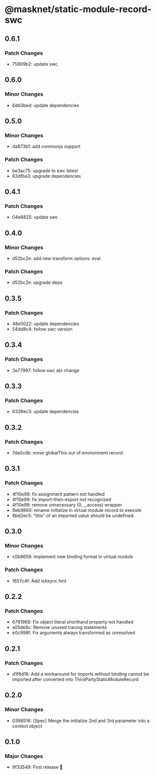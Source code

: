 # @masknet/static-module-record-swc

## 0.6.1

### Patch Changes

- 75909b2: update swc

## 0.6.0

### Minor Changes

- 6dd3bed: update dependencies

## 0.5.0

### Minor Changes

- da873b1: add commonjs support

### Patch Changes

- be3ac75: upgrade to swc latest
- 63dfba3: upgrade dependencies

## 0.4.1

### Patch Changes

- 04e8825: update swc

## 0.4.0

### Minor Changes

- d52bc2e: add new transform options: eval

### Patch Changes

- d52bc2e: upgrade deps

## 0.3.5

### Patch Changes

- 48e5022: update dependencies
- 54dd8c4: follow swc version

## 0.3.4

### Patch Changes

- 3e77997: follow swc abi change

## 0.3.3

### Patch Changes

- 6339ec3: update dependencies

## 0.3.2

### Patch Changes

- 7da5cdb: move globalThis out of environment record

## 0.3.1

### Patch Changes

- 4f10e99: fix assignment pattern not handled
- 4f10e99: fix import-then-export not recognized
- 4f10e99: remove unnecessary (0, \_.access) wrapper
- 8eb9860: rename initialize in virtual module record to execute
- 8bd2ec5: "this" of an imported value should be undefined.

## 0.3.0

### Minor Changes

- c0b8659: Implement new binding format in virtual module

### Patch Changes

- 1657c4f: Add isAsync hint

## 0.2.2

### Patch Changes

- 6791968: Fix object literal shorthand property not handled
- a05de8c: Remove unused tracing statements
- e0c998f: Fix arguments always transformed as unresolved

## 0.2.1

### Patch Changes

- d1f8d16: Add a workaround for imports without binding cannot be imported after converted into ThirdPartyStaticModuleRecord

## 0.2.0

### Minor Changes

- 0398516: [Spec] Merge the initialize 2nd and 3rd parameter into a context object

## 0.1.0

### Major Changes

- 9f33549: First release 🎉
